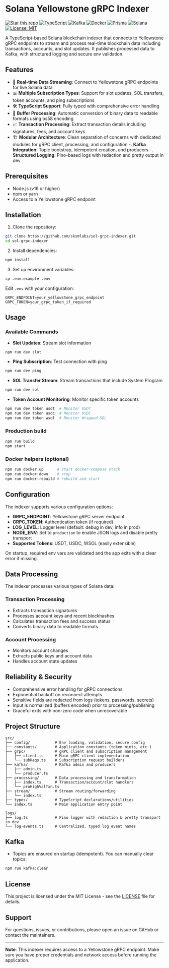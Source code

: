 # Solana Yellowstone gRPC Indexer

[![Star this repo](https://img.shields.io/badge/⭐_Star-This_repo-lightgrey?style=flat)](https://github.com/sksmlabs/sol-grpc-indexer)
[![TypeScript](https://img.shields.io/badge/TypeScript-007ACC?style=flat&logo=typescript&logoColor=white)](https://www.typescriptlang.org/)
[![Kafka](https://img.shields.io/badge/Kafka-231F20?style=flat&logo=apachekafka&logoColor=white)](https://kafka.apache.org/)
[![Docker](https://img.shields.io/badge/Docker-2496ED?style=flat&logo=docker&logoColor=white)](https://www.docker.com/)
[![Prisma](https://img.shields.io/badge/Prisma-2D3748?style=flat&logo=prisma&logoColor=white)](https://www.prisma.io/)
[![Solana](https://img.shields.io/badge/Solana-9945FF?style=flat&logo=solana&logoColor=white)](https://solana.com/)
[![License: MIT](https://img.shields.io/badge/License-MIT-yellow.svg)](https://opensource.org/licenses/MIT)

A TypeScript-based Solana blockchain indexer that connects to Yellowstone gRPC endpoints to stream and process real-time blockchain data including transactions, accounts, and slot updates. It publishes processed data to Kafka, with structured logging and secure env validation.

## Features

- 🔄 **Real-time Data Streaming**: Connect to Yellowstone gRPC endpoints for live Solana data
- 📊 **Multiple Subscription Types**: Support for slot updates, SOL transfers, token accounts, and ping subscriptions
- 🛠️ **TypeScript Support**: Fully typed with comprehensive error handling
- 🔧 **Buffer Processing**: Automatic conversion of binary data to readable formats using bs58 encoding
- 📈 **Transaction Processing**: Extract transaction details including signatures, fees, and account keys
- 🏗️ **Modular Architecture**: Clean separation of concerns with dedicated modules for gRPC client, processing, and configuration
-. **Kafka Integration**: Topic bootstrap, idempotent creation, and producers
-. **Structured Logging**: Pino-based logs with redaction and pretty output in dev

## Prerequisites

- Node.js (v16 or higher)
- npm or yarn
- Access to a Yellowstone gRPC endpoint

## Installation

1. Clone the repository:
```bash
git clone https://github.com/sksmlabs/sol-grpc-indexer.git
cd sol-grpc-indexer
```

2. Install dependencies:
```bash
npm install
```

3. Set up environment variables:
```bash
cp .env.example .env
```

Edit `.env` with your configuration:
```env
GRPC_ENDPOINT=your_yellowstone_grpc_endpoint
GRPC_TOKEN=your_grpc_token_if_required
```

## Usage

### Available Commands

- **Slot Updates**: Stream slot information
```bash
npm run dev slot
```

- **Ping Subscription**: Test connection with ping
```bash
npm run dev ping
```

- **SOL Transfer Stream**: Stream transactions that include System Program
```bash
npm run dev sol
```

- **Token Account Monitoring**: Monitor specific token accounts
```bash
npm run dev token usdt  # Monitor USDT
npm run dev token usdc  # Monitor USDC
npm run dev token wsol  # Monitor Wrapped SOL
```

### Production build
```bash
npm run build
npm start
```

### Docker helpers (optional)
```bash
npm run docker:up      # start docker-compose stack
npm run docker:down    # stop
npm run docker:rebuild # rebuild and start
```

## Configuration

The indexer supports various configuration options:

- **GRPC_ENDPOINT**: Yellowstone gRPC server endpoint
- **GRPC_TOKEN**: Authentication token (if required)
- **LOG_LEVEL**: Logger level (default: debug in dev, info in prod)
- **NODE_ENV**: Set to `production` to enable JSON logs and disable pretty transport
- **Supported Tokens**: USDT, USDC, WSOL (easily extensible)

On startup, required env vars are validated and the app exits with a clear error if missing.

## Data Processing

The indexer processes various types of Solana data:

### Transaction Processing
- Extracts transaction signatures
- Processes account keys and recent blockhashes
- Calculates transaction fees and success status
- Converts binary data to readable formats

### Account Processing
- Monitors account changes
- Extracts public keys and account data
- Handles account state updates

## Reliability & Security

- Comprehensive error handling for gRPC connections
- Exponential backoff on reconnect attempts
- Sensitive fields are redacted from logs (tokens, passwords, secrets)
- Input is normalized (buffers encoded) prior to processing/publishing
- Graceful exits with non-zero code when unrecoverable

## Project Structure

```
src/
├── config/           # Env loading, validation, secure config
├── constants/        # Application constants (token mints, etc.)
├── grpc/             # gRPC client and subscription management
│   ├── client.ts     # Main gRPC client implementation
│   └── subReqs.ts    # Subscription request builders
├── kafka/            # Kafka admin and producers
│   ├── admin.ts
│   └── producer.ts
├── processing/       # Data processing and transformation
│   ├── index.ts      # Transaction/account/slot handlers
│   └── proHighValTxn.ts
├── stream/           # Stream routing/forwarding
│   └── index.ts
├── types/            # TypeScript declarations/utilities
└── index.ts          # Main application entry point

logs/
├── log.ts            # Pino logger with redaction & pretty transport in dev
└── log-events.ts     # Centralized, typed log event names
```

## Kafka

- Topics are ensured on startup (idempotent). You can manually clear topics:
```bash
npm run kafka:clear
```

## License

This project is licensed under the MIT License - see the [LICENSE](LICENSE) file for details.

## Support

For questions, issues, or contributions, please open an issue on GitHub or contact the maintainers.

---

**Note**: This indexer requires access to a Yellowstone gRPC endpoint. Make sure you have proper credentials and network access before running the application.
